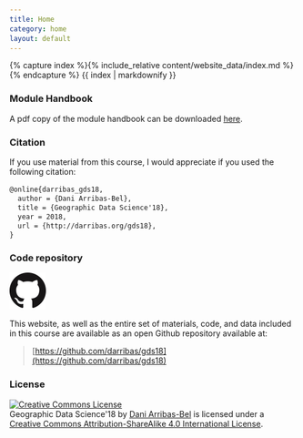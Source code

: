 ```yaml
---
title: Home
category: home
layout: default
---
```


{% capture index %}{% include_relative content/website_data/index.md %}{% endcapture %}
{{ index | markdownify }}

### Module Handbook

A pdf copy of the module handbook can be downloaded [here](content/handbook/handbook.pdf).

### Citation

If you use material from this course, I would appreciate if you used the
following citation:

```
@online{darribas_gds18,
  author = {Dani Arribas-Bel},
  title = {Geographic Data Science'18},
  year = 2018,
  url = {http://darribas.org/gds18},
}
```

### Code repository

<a rel="repo" href="https://github.com/darribas/gds18"><img alt="@darribas/gds18" style="border-width:0" src="GitHub-Mark.png" /></a>

This website, as well as the entire set of materials, code, and data included
in this course are available as an open Github repository available at:


> [https://github.com/darribas/gds18](https://github.com/darribas/gds18)

### License

<a rel="license" href="http://creativecommons.org/licenses/by-sa/4.0/"><img alt="Creative Commons License" style="border-width:0" src="https://i.creativecommons.org/l/by-sa/4.0/88x31.png" /></a><br /><span xmlns:dct="http://purl.org/dc/terms/" property="dct:title">Geographic Data Science'18</span> by <a xmlns:cc="http://creativecommons.org/ns#" href="http://darribas.org" property="cc:attributionName" rel="cc:attributionURL">Dani Arribas-Bel</a> is licensed under a <a rel="license" href="http://creativecommons.org/licenses/by-sa/4.0/">Creative Commons Attribution-ShareAlike 4.0 International License</a>.
